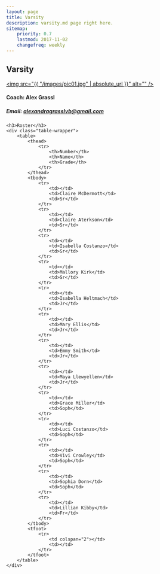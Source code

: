 ```yaml
---
layout: page
title: Varsity
description: varsity.md page right here.
sitemap:
    priority: 0.7
    lastmod: 2017-11-02
    changefreq: weekly
---
```

## Varsity

<a href="#" class="image main"><img src="{{ "/images/pic01.jpg" | absolute_url }}" alt="" /></a> 

#### Coach: Alex Grassl
##### Email: alexandragrasslvb@gmail.com


<div class="table-wrapper">

	

	<h3>Roster</h3>
	<div class="table-wrapper">
		<table>
			<thead>
				<tr>
					<th>Number</th>
					<th>Name</th>
					<th>Grade</th>
				</tr>
			</thead>
			<tbody>
				<tr>
					<td></td>
					<td>Claire McDermott</td>
					<td>Sr</td>
				</tr>
				<tr>
					<td></td>
					<td>Claire Aterkson</td>
					<td>Sr</td>
				</tr>
				<tr>
					<td></td>
					<td>Isabella Costanzo</td>
					<td>Sr</td>
				</tr>
				<tr>
					<td></td>
					<td>Mallory Kirk</td>
					<td>Sr</td>
				</tr>
				<tr>
					<td></td>
					<td>Isabella Heltmach</td>
					<td>Jr</td>
				</tr>
				<tr>
					<td></td>
					<td>Mary Ellis</td>
					<td>Jr</td>
				</tr>
				<tr>
					<td></td>
					<td>Emmy Smith</td>
					<td>Jr</td>
				</tr>
				<tr>
					<td></td>
					<td>Maya Llewyellen</td>
					<td>Jr</td>
				</tr>
				<tr>
					<td></td>
					<td>Grace Miller</td>
					<td>Soph</td>
				</tr>
				<tr>
					<td></td>
					<td>Luci Costanzo</td>
					<td>Soph</td>
				</tr>
				<tr>
					<td></td>
					<td>Vivi Crowley</td>
					<td>Soph</td>
				</tr>
				<tr>
					<td></td>
					<td>Sophia Dorn</td>
					<td>Soph</td>
				</tr>
				<tr>
					<td></td>
					<td>Lillian Kibby</td>
					<td>Fr</td>
				</tr>
			</tbody>
			<tfoot>
				<tr>
					<td colspan="2"></td>
					<td></td>
				</tr>
			</tfoot>
		</table>
	</div>

